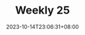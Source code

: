 ---
title: "Weekly 25"
subtitle: ""
date: 2023-10-14T23:06:31+08:00
draft: false
tags: []
category: [Weekly]
summary: 
---